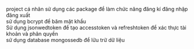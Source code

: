 project cá nhân sử dụng các package để làm chức năng đăng kí đăng nhập đăng xuất</br>
sử dụng bcrypt để băm mật khẩu</br>
Sử dụng jsonwedtoken để tạo accesstoken và refreshtoken để xác thực tài khoản và phân quyền</br>
sử dụng database mongossedb để lữu trữ dữ liệu



